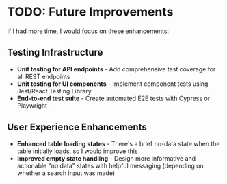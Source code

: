 # TODO: Future Improvements

If I had more time, I would focus on these enhancements:

## Testing Infrastructure

- **Unit testing for API endpoints** - Add comprehensive test coverage for all REST endpoints
- **Unit testing for UI components** - Implement component tests using Jest/React Testing Library
- **End-to-end test suite** - Create automated E2E tests with Cypress or Playwright

## User Experience Enhancements

- **Enhanced table loading states** - There's a brief no-data state when the table initially loads, so I would improve this
- **Improved empty state handling** - Design more informative and actionable "no data" states with helpful messaging (depending on whether a search input was made)
